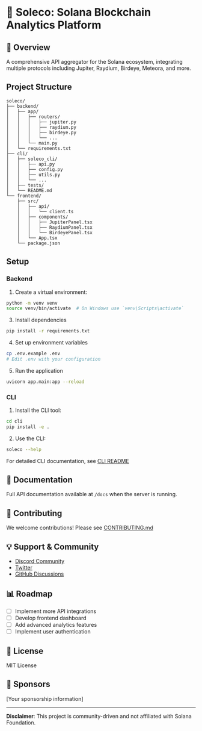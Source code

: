 # 🚀 Soleco: Solana Blockchain Analytics Platform

## 📖 Overview

A comprehensive API aggregator for the Solana ecosystem, integrating multiple protocols including Jupiter, Raydium, Birdeye, Meteora, and more.

## Project Structure

```
soleco/
├── backend/
│   ├── app/
│   │   ├── routers/
│   │   │   ├── jupiter.py
│   │   │   ├── raydium.py
│   │   │   ├── birdeye.py
│   │   │   └── ...
│   │   └── main.py
│   └── requirements.txt
├── cli/
│   ├── soleco_cli/
│   │   ├── api.py
│   │   ├── config.py
│   │   ├── utils.py
│   │   └── ...
│   ├── tests/
│   └── README.md
└── frontend/
    ├── src/
    │   ├── api/
    │   │   └── client.ts
    │   ├── components/
    │   │   ├── JupiterPanel.tsx
    │   │   ├── RaydiumPanel.tsx
    │   │   └── BirdeyePanel.tsx
    │   └── App.tsx
    └── package.json
```

## Setup

### Backend

1. Create a virtual environment:
```bash
python -m venv venv
source venv/bin/activate  # On Windows use `venv\Scripts\activate`
```

3. Install dependencies
```bash
pip install -r requirements.txt
```

4. Set up environment variables
```bash
cp .env.example .env
# Edit .env with your configuration
```

5. Run the application
```bash
uvicorn app.main:app --reload
```

### CLI

1. Install the CLI tool:
```bash
cd cli
pip install -e .
```

2. Use the CLI:
```bash
soleco --help
```

For detailed CLI documentation, see [CLI README](cli/README.md)

## 📄 Documentation

Full API documentation available at `/docs` when the server is running.

## 🤝 Contributing

We welcome contributions! Please see [CONTRIBUTING.md](CONTRIBUTING.md)

## 💡 Support & Community

- [Discord Community](https://discord.gg/your-discord)
- [Twitter](https://twitter.com/soleco)
- [GitHub Discussions](https://github.com/yourusername/soleco/discussions)

## 📊 Roadmap

- [ ] Implement more API integrations
- [ ] Develop frontend dashboard
- [ ] Add advanced analytics features
- [ ] Implement user authentication

## 📝 License

MIT License

## 💖 Sponsors

[Your sponsorship information]

---

**Disclaimer**: This project is community-driven and not affiliated with Solana Foundation.
